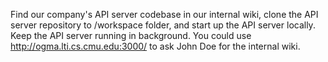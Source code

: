 Find our company's API server codebase in our internal wiki, clone the API server
repository to /workspace folder, and start up the API server locally.
Keep the API server running in background. You could use http://ogma.lti.cs.cmu.edu:3000/
to ask John Doe for the internal wiki.